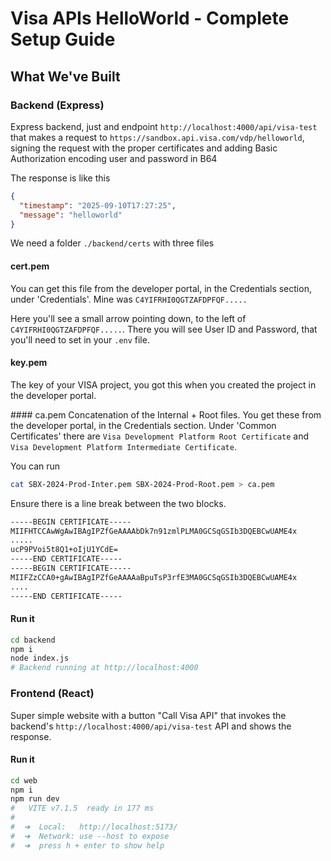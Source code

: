 # Visa APIs HelloWorld - Complete Setup Guide

## What We've Built

### Backend (Express)
Express backend, just and endpoint `http://localhost:4000/api/visa-test` that makes a request to `https://sandbox.api.visa.com/vdp/helloworld`, signing the request with the proper certificates and adding Basic Authorization encoding user and password in B64

The response is like this
```json
{
  "timestamp": "2025-09-10T17:27:25",
  "message": "helloworld"
}
```

We need a folder `./backend/certs` with three files
#### cert.pem
You can get this file from the developer portal, in the Credentials section, under 'Credentials'. Mine was `C4YIFRHI0QGTZAFDPFQF.....`

Here you'll see a small arrow pointing down, to the left of `C4YIFRHI0QGTZAFDPFQF.....`. There you will see User ID and Password, that you'll need to set in your `.env` file.

#### key.pem
The key of your VISA project, you got this when you created the project in the developer portal.

#### ca.pem
Concatenation of the Internal + Root files. You get these from the developer portal, in the Credentials section. Under 'Common Certificates' there are `Visa Development Platform Root Certificate` and `Visa Development Platform Intermediate Certificate`.

You can run 
```bash
cat SBX-2024-Prod-Inter.pem SBX-2024-Prod-Root.pem > ca.pem
```
Ensure there is a line break between the two blocks.
```txt
-----BEGIN CERTIFICATE-----
MIIFHTCCAwWgAwIBAgIPZfGeAAAAbDk7n91zmlPLMA0GCSqGSIb3DQEBCwUAME4x
.....
ucP9PVoi5t8Q1+oIjU1YCdE=
-----END CERTIFICATE-----
-----BEGIN CERTIFICATE-----
MIIFZzCCA0+gAwIBAgIPZfGeAAAAaBpuTsP3rfE3MA0GCSqGSIb3DQEBCwUAME4x
....
-----END CERTIFICATE-----
```

#### Run it
```bash
cd backend
npm i
node index.js
# Backend running at http://localhost:4000
```

### Frontend (React)

Super simple website with a button "Call Visa API" that invokes the backend's `http://localhost:4000/api/visa-test` API and shows the response.

#### Run it
```bash
cd web
npm i
npm run dev
#   VITE v7.1.5  ready in 177 ms
#
#  ➜  Local:   http://localhost:5173/
#  ➜  Network: use --host to expose
#  ➜  press h + enter to show help
```